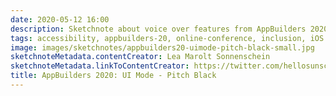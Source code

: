 ```yaml
---
date: 2020-05-12 16:00
description: Sketchnote about voice over features from AppBuilders 2020 (online conference)
tags: accessibility, appbuilders-20, online-conference, inclusion, iOS
image: images/sketchnotes/appbuilders20-uimode-pitch-black-small.jpg
sketchnoteMetadata.contentCreator: Lea Marolt Sonnenschein
sketchnoteMetadata.linkToContentCreator: https://twitter.com/hellosunschein
title: AppBuilders 2020: UI Mode - Pitch Black
---
```

